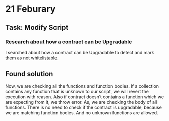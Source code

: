 # 21 Feburary

## Task: Modify Script

### Research about how a contract can be Upgradable

I searched about how a contract can be Upgradable to detect and mark them as not whitelistable.

## Found solution

Now, we are checking all the functions and function bodies. If a collection contains any function that is unknown to our script, we will revert the execution with reason. Also if contract doesn’t contains a function which we are expecting from it, we throw error.
As, we are checking the body of all functions. There is no need to check if the contract is upgradable, because we are matching function bodies. And no unknown functions are allowed.
